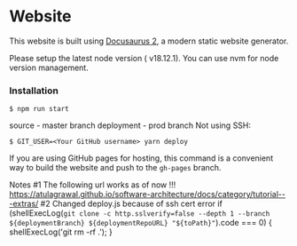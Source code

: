 # Website

This website is built using [Docusaurus 2](https://docusaurus.io/), a modern static website generator.

Please setup the latest node version ( v18.12.1). You can use nvm for node version management.

### Installation

```
$ npm run start
```

source - master branch
deployment - prod branch
Not using SSH: 
 
```
$ GIT_USER=<Your GitHub username> yarn deploy
```

If you are using GitHub pages for hosting, this command is a convenient way to build the website and push to the `gh-pages` branch.


Notes
#1
The following url works as of now !!!
https://atulagrawal.github.io/software-architecture/docs/category/tutorial---extras/
#2
Changed deploy.js because of ssh cert error
if (shellExecLog(`git clone -c http.sslverify=false --depth 1 --branch ${deploymentBranch} ${deploymentRepoURL} "${toPath}"`).code === 0) {
     shellExecLog('git rm -rf .');
}
